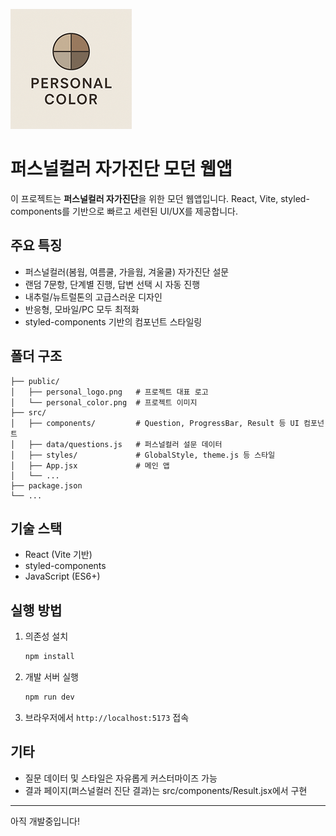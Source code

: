 ![퍼스널컬러 로고](public/personal_color.png)

# 퍼스널컬러 자가진단 모던 웹앱

이 프로젝트는 **퍼스널컬러 자가진단**을 위한 모던 웹앱입니다. React, Vite, styled-components를 기반으로 빠르고 세련된 UI/UX를 제공합니다.

## 주요 특징

- 퍼스널컬러(봄웜, 여름쿨, 가을웜, 겨울쿨) 자가진단 설문
- 랜덤 7문항, 단계별 진행, 답변 선택 시 자동 진행
- 내추럴/뉴트럴톤의 고급스러운 디자인
- 반응형, 모바일/PC 모두 최적화
- styled-components 기반의 컴포넌트 스타일링

## 폴더 구조

```
├── public/
│   ├── personal_logo.png   # 프로젝트 대표 로고
│   └── personal_color.png  # 프로젝트 이미지
├── src/
│   ├── components/         # Question, ProgressBar, Result 등 UI 컴포넌트
│   ├── data/questions.js   # 퍼스널컬러 설문 데이터
│   ├── styles/             # GlobalStyle, theme.js 등 스타일
│   ├── App.jsx             # 메인 앱
│   └── ...
├── package.json
└── ...
```

## 기술 스택

- React (Vite 기반)
- styled-components
- JavaScript (ES6+)

## 실행 방법

1. 의존성 설치
   ```bash
   npm install
   ```
2. 개발 서버 실행
   ```bash
   npm run dev
   ```
3. 브라우저에서 `http://localhost:5173` 접속

## 기타

- 질문 데이터 및 스타일은 자유롭게 커스터마이즈 가능
- 결과 페이지(퍼스널컬러 진단 결과)는 src/components/Result.jsx에서 구현

---

아직 개발중입니다!
